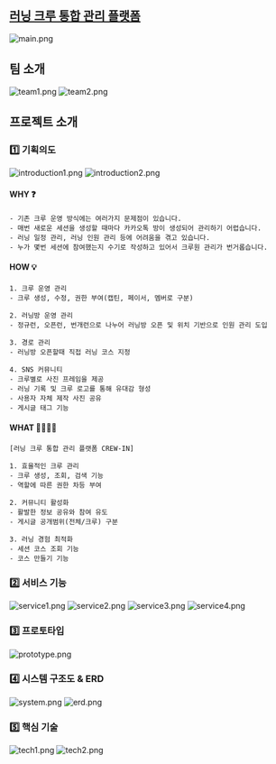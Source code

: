 ## [러닝 크루 통합 관리 플랫폼](https://crew-in.site/login)
![main.png](exec/images/main.png)

## 팀 소개
![team1.png](exec/images/team1.png)
![team2.png](exec/images/team2.png)


## 프로젝트 소개
### 1️⃣ 기획의도
![introduction1.png](exec/images/introduction1.png)
![introduction2.png](exec/images/introduction2.png)

#### WHY ❓
    
    - 기존 크루 운영 방식에는 여러가지 문제점이 있습니다.
    - 매번 새로운 세션을 생성할 때마다 카카오톡 방이 생성되어 관리하기 어렵습니다.
    - 러닝 일정 관리, 러닝 인원 관리 등에 어려움을 겪고 있습니다.
    - 누가 몇번 세션에 참여했는지 수기로 작성하고 있어서 크루원 관리가 번거롭습니다. 
    
#### HOW 💡
    
    1. 크루 운영 관리
    - 크루 생성, 수정, 권한 부여(캡틴, 페이서, 멤버로 구분)
    
    2. 러닝방 운영 관리
    - 정규런, 오픈런, 번개런으로 나누어 러닝방 오픈 및 위치 기반으로 인원 관리 도입
    
    3. 경로 관리
    - 러닝방 오픈할때 직접 러닝 코스 지정 
    
    4. SNS 커뮤니티
    - 크루별로 사진 프레임을 제공
    - 러닝 기록 및 크루 로고를 통해 유대감 형성
    - 사용자 자체 제작 사진 공유
    - 게시글 태그 기능
    
#### WHAT 🏃‍♀️🏃‍♂️
    
    [러닝 크루 통합 관리 플랫폼 CREW-IN]
    
    1. 효율적인 크루 관리
    - 크루 생성, 조회, 검색 기능
    - 역할에 따른 권한 차등 부여
    
    2. 커뮤니티 활성화
    - 활발한 정보 공유와 참여 유도
    - 게시글 공개범위(전체/크루) 구분
    
    3. 러닝 경험 최적화
    - 세션 코스 조회 기능
    - 코스 만들기 기능 
    
    

### 2️⃣ 서비스 기능
![service1.png](exec/images/service1.png)
![service2.png](exec/images/service2.png)
![service3.png](exec/images/service3.png)
![service4.png](exec/images/service4.png)

### 3️⃣ 프로토타입
![prototype.png](exec/images/prototype.png)

### 4️⃣ 시스템 구조도 & ERD 
![system.png](exec/images/system.png)
![erd.png](exec/images/erd.png)

### 5️⃣ 핵심 기술 
![tech1.png](exec/images/tech1.png)
![tech2.png](exec/images/tech2.png)

